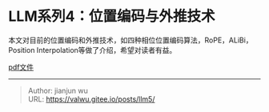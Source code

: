 # LLM系列4：位置编码与外推技术


本文对目前的位置编码和外推技术，如四种相位位置编码算法，RoPE，ALiBi，Position Interpolation等做了介绍，希望对读者有益。

[pdf文件](/posts/ml/llm5/llm5.pdf)


---

> Author: jianjun wu  
> URL: https://valwu.gitee.io/posts/llm5/  

